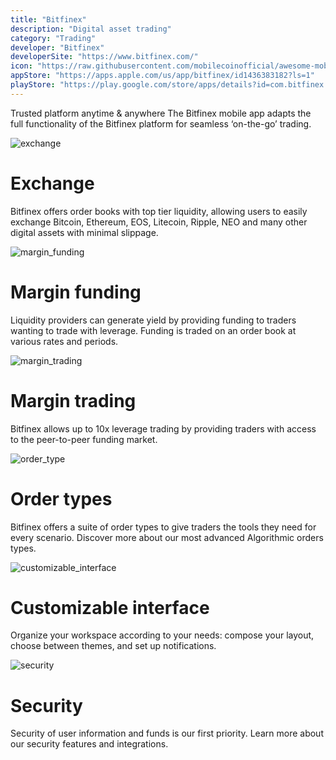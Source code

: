 ```yaml
---
title: "Bitfinex"
description: "Digital asset trading"
category: "Trading"
developer: "Bitfinex"
developerSite: "https://www.bitfinex.com/"
icon: "https://raw.githubusercontent.com/mobilecoinofficial/awesome-mobilecoin/main/directory/0089_Bitfinex/bitfinex.png"
appStore: "https://apps.apple.com/us/app/bitfinex/id1436383182?ls=1"
playStore: "https://play.google.com/store/apps/details?id=com.bitfinex.mobileapp&hl=en"
---
```

Trusted platform anytime & anywhere
The Bitfinex mobile app adapts the full functionality of the Bitfinex platform for seamless ‘on-the-go’ trading.

![exchange](https://www.bitfinex.com/images/icon-exchange.png)

Exchange
========

Bitfinex offers order books with top tier liquidity, allowing users to easily exchange Bitcoin, Ethereum, EOS, Litecoin, Ripple, NEO and many other digital assets with minimal slippage.

![margin_funding](https://www.bitfinex.com/images/icon-margin_funding.png)

Margin funding
==============

Liquidity providers can generate yield by providing funding to traders wanting to trade with leverage. Funding is traded on an order book at various rates and periods.

![margin_trading](https://www.bitfinex.com/images/icon-margin_trading.png)

Margin trading
==============

Bitfinex allows up to 10x leverage trading by providing traders with access to the peer-to-peer funding market.

![order_type](https://www.bitfinex.com/images/icon-order_type.png)

Order types
===========

Bitfinex offers a suite of order types to give traders the tools they need for every scenario. Discover more about our most advanced Algorithmic orders types.

![customizable_interface](https://www.bitfinex.com/images/icon-customizable_interface.png)

Customizable interface
======================

Organize your workspace according to your needs: compose your layout, choose between themes, and set up notifications.

![security](https://www.bitfinex.com/images/icon-security.png)

Security
========

Security of user information and funds is our first priority. Learn more about our security features and integrations.
